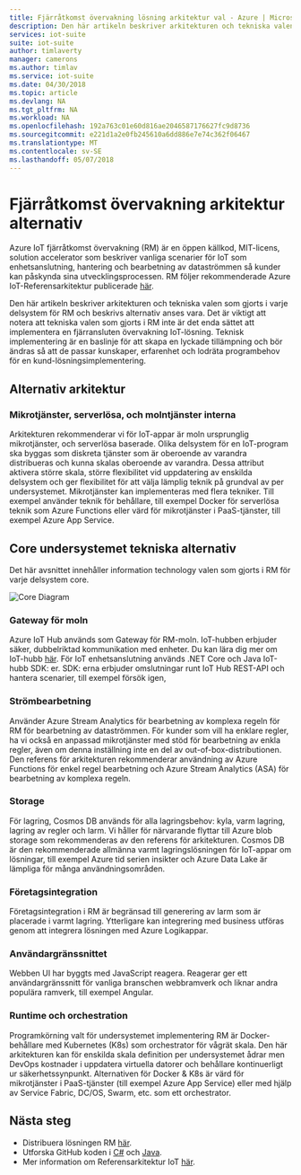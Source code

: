 ```yaml
---
title: Fjärråtkomst övervakning lösning arkitektur val - Azure | Microsoft Docs
description: Den här artikeln beskriver arkitekturen och tekniska valen som gjorts i Fjärrövervaknings
services: iot-suite
suite: iot-suite
author: timlaverty
manager: camerons
ms.author: timlav
ms.service: iot-suite
ms.date: 04/30/2018
ms.topic: article
ms.devlang: NA
ms.tgt_pltfrm: NA
ms.workload: NA
ms.openlocfilehash: 192a763c01e60d816ae2046587176627fc9d8736
ms.sourcegitcommit: e221d1a2e0fb245610a6dd886e7e74c362f06467
ms.translationtype: MT
ms.contentlocale: sv-SE
ms.lasthandoff: 05/07/2018
---
```

# <a name="remote-monitoring-architectural-choices"></a>Fjärråtkomst övervakning arkitektur alternativ

Azure IoT fjärråtkomst övervakning (RM) är en öppen källkod, MIT-licens, solution accelerator som beskriver vanliga scenarier för IoT som enhetsanslutning, hantering och bearbetning av dataströmmen så kunder kan påskynda sina utvecklingsprocessen.  RM följer rekommenderade Azure IoT-Referensarkitektur publicerade [här](https://azure.microsoft.com/updates/microsoft-azure-iot-reference-architecture-available/).  

Den här artikeln beskriver arkitekturen och tekniska valen som gjorts i varje delsystem för RM och beskrivs alternativ anses vara.  Det är viktigt att notera att tekniska valen som gjorts i RM inte är det enda sättet att implementera en fjärransluten övervakning IoT-lösning.  Teknisk implementering är en baslinje för att skapa en lyckade tillämpning och bör ändras så att de passar kunskaper, erfarenhet och lodräta programbehov för en kund-lösningsimplementering.

## <a name="architectural-choices"></a>Alternativ arkitektur

### <a name="microservices-serverless-and-cloud-native"></a>Mikrotjänster, serverlösa, och molntjänster interna

Arkitekturen rekommenderar vi för IoT-appar är moln ursprunglig mikrotjänster, och serverlösa baserade.  Olika delsystem för en IoT-program ska byggas som diskreta tjänster som är oberoende av varandra distribueras och kunna skalas oberoende av varandra.  Dessa attribut aktivera större skala, större flexibilitet vid uppdatering av enskilda delsystem och ger flexibilitet för att välja lämplig teknik på grundval av per undersystemet.  Mikrotjänster kan implementeras med flera tekniker. Till exempel använder teknik för behållare, till exempel Docker för serverlösa teknik som Azure Functions eller värd för mikrotjänster i PaaS-tjänster, till exempel Azure App Service.

## <a name="core-subsystem-technology-choices"></a>Core undersystemet tekniska alternativ

Det här avsnittet innehåller information technology valen som gjorts i RM för varje delsystem core.

![Core Diagram](media/iot-suite-remote-monitoring-architectural-choices/subsystem.png) 

### <a name="cloud-gateway"></a>Gateway för moln
Azure IoT Hub används som Gateway för RM-moln.  IoT-hubben erbjuder säker, dubbelriktad kommunikation med enheter. Du kan lära dig mer om IoT-hubb [här](https://azure.microsoft.com/services/iot-hub/). För IoT enhetsanslutning används .NET Core och Java IoT-hubb SDK: er.  SDK: erna erbjuder omslutningar runt IoT Hub REST-API och hantera scenarier, till exempel försök igen, 

### <a name="stream-processing"></a>Strömbearbetning
Använder Azure Stream Analytics för bearbetning av komplexa regeln för RM för bearbetning av dataströmmen.  För kunder som vill ha enklare regler, ha vi också en anpassad mikrotjänster med stöd för bearbetning av enkla regler, även om denna inställning inte en del av out-of-box-distributionen. Den referens för arkitekturen rekommenderar användning av Azure Functions för enkel regel bearbetning och Azure Stream Analytics (ASA) för bearbetning av komplexa regeln.  

### <a name="storage"></a>Storage
För lagring, Cosmos DB används för alla lagringsbehov: kyla, varm lagring, lagring av regler och larm. Vi håller för närvarande flyttar till Azure blob storage som rekommenderas av den referens för arkitekturen.  Cosmos DB är den rekommenderade allmänna varmt lagringslösningen för IoT-appar om lösningar, till exempel Azure tid serien insikter och Azure Data Lake är lämpliga för många användningsområden.

### <a name="business-integration"></a>Företagsintegration
Företagsintegration i RM är begränsad till generering av larm som är placerade i varmt lagring. Ytterligare kan integrering med business utföras genom att integrera lösningen med Azure Logikappar.

### <a name="user-interface"></a>Användargränssnittet
Webben UI har byggts med JavaScript reagera.  Reagerar ger ett användargränssnitt för vanliga branschen webbramverk och liknar andra populära ramverk, till exempel Angular.  

### <a name="runtime-and-orchestration"></a>Runtime och orchestration
Programkörning valt för undersystemet implementering RM är Docker-behållare med Kubernetes (K8s) som orchestrator för vågrät skala.  Den här arkitekturen kan för enskilda skala definition per undersystemet ådrar men DevOps kostnader i uppdatera virtuella datorer och behållare kontinuerligt ur säkerhetssynpunkt.  Alternativen för Docker & K8s är värd för mikrotjänster i PaaS-tjänster (till exempel Azure App Service) eller med hjälp av Service Fabric, DC/OS, Swarm, etc. som ett orchestrator.

## <a name="next-steps"></a>Nästa steg
* Distribuera lösningen RM [här](https://www.azureiotsuite.com/).
* Utforska GitHub koden i [C#](https://github.com/Azure/azure-iot-pcs-remote-monitoring-dotnet/) och [Java](https://github.com/Azure/azure-iot-pcs-remote-monitoring-java/).  
* Mer information om Referensarkitektur IoT [här](https://azure.microsoft.com/updates/microsoft-azure-iot-reference-architecture-available/).
